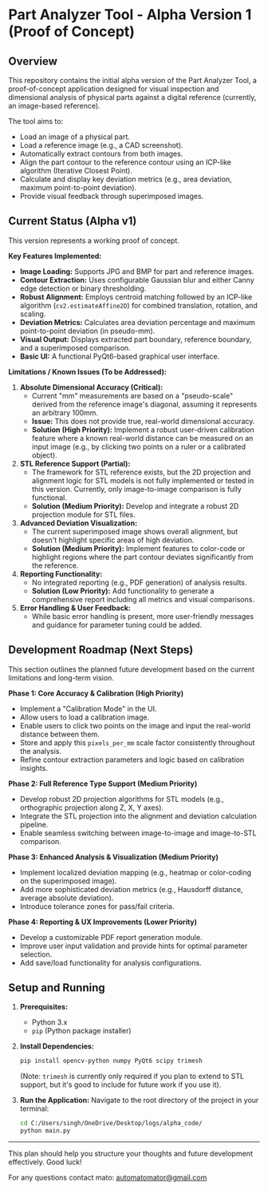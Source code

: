 # Part Analyzer Tool - Alpha Version 1 (Proof of Concept)

## Overview

This repository contains the initial alpha version of the Part Analyzer Tool, a proof-of-concept application designed for visual inspection and dimensional analysis of physical parts against a digital reference (currently, an image-based reference).

The tool aims to:
* Load an image of a physical part.
* Load a reference image (e.g., a CAD screenshot).
* Automatically extract contours from both images.
* Align the part contour to the reference contour using an ICP-like algorithm (Iterative Closest Point).
* Calculate and display key deviation metrics (e.g., area deviation, maximum point-to-point deviation).
* Provide visual feedback through superimposed images.

## Current Status (Alpha v1)

This version represents a working proof of concept.

**Key Features Implemented:**
* **Image Loading:** Supports JPG and BMP for part and reference images.
* **Contour Extraction:** Uses configurable Gaussian blur and either Canny edge detection or binary thresholding.
* **Robust Alignment:** Employs centroid matching followed by an ICP-like algorithm (`cv2.estimateAffine2D`) for combined translation, rotation, and scaling.
* **Deviation Metrics:** Calculates area deviation percentage and maximum point-to-point deviation (in pseudo-mm).
* **Visual Output:** Displays extracted part boundary, reference boundary, and a superimposed comparison.
* **Basic UI:** A functional PyQt6-based graphical user interface.

**Limitations / Known Issues (To be Addressed):**
1.  **Absolute Dimensional Accuracy (Critical):**
    * Current "mm" measurements are based on a "pseudo-scale" derived from the reference image's diagonal, assuming it represents an arbitrary 100mm.
    * **Issue:** This does not provide true, real-world dimensional accuracy.
    * **Solution (High Priority):** Implement a robust user-driven calibration feature where a known real-world distance can be measured on an input image (e.g., by clicking two points on a ruler or a calibrated object).
2.  **STL Reference Support (Partial):**
    * The framework for STL reference exists, but the 2D projection and alignment logic for STL models is not fully implemented or tested in this version. Currently, only image-to-image comparison is fully functional.
    * **Solution (Medium Priority):** Develop and integrate a robust 2D projection module for STL files.
3.  **Advanced Deviation Visualization:**
    * The current superimposed image shows overall alignment, but doesn't highlight specific areas of high deviation.
    * **Solution (Medium Priority):** Implement features to color-code or highlight regions where the part contour deviates significantly from the reference.
4.  **Reporting Functionality:**
    * No integrated reporting (e.g., PDF generation) of analysis results.
    * **Solution (Low Priority):** Add functionality to generate a comprehensive report including all metrics and visual comparisons.
5.  **Error Handling & User Feedback:**
    * While basic error handling is present, more user-friendly messages and guidance for parameter tuning could be added.

## Development Roadmap (Next Steps)

This section outlines the planned future development based on the current limitations and long-term vision.

**Phase 1: Core Accuracy & Calibration (High Priority)**
* Implement a "Calibration Mode" in the UI.
* Allow users to load a calibration image.
* Enable users to click two points on the image and input the real-world distance between them.
* Store and apply this `pixels_per_mm` scale factor consistently throughout the analysis.
* Refine contour extraction parameters and logic based on calibration insights.

**Phase 2: Full Reference Type Support (Medium Priority)**
* Develop robust 2D projection algorithms for STL models (e.g., orthographic projection along Z, X, Y axes).
* Integrate the STL projection into the alignment and deviation calculation pipeline.
* Enable seamless switching between image-to-image and image-to-STL comparison.

**Phase 3: Enhanced Analysis & Visualization (Medium Priority)**
* Implement localized deviation mapping (e.g., heatmap or color-coding on the superimposed image).
* Add more sophisticated deviation metrics (e.g., Hausdorff distance, average absolute deviation).
* Introduce tolerance zones for pass/fail criteria.

**Phase 4: Reporting & UX Improvements (Lower Priority)**
* Develop a customizable PDF report generation module.
* Improve user input validation and provide hints for optimal parameter selection.
* Add save/load functionality for analysis configurations.

## Setup and Running

1.  **Prerequisites:**
    * Python 3.x
    * `pip` (Python package installer)

2.  **Install Dependencies:**
    ```bash
    pip install opencv-python numpy PyQt6 scipy trimesh
    ```
    (Note: `trimesh` is currently only required if you plan to extend to STL support, but it's good to include for future work if you use it).

3.  **Run the Application:**
    Navigate to the root directory of the project in your terminal:
    ```bash
    cd C:/Users/singh/OneDrive/Desktop/logs/alpha_code/
    python main.py
    ```

---

This plan should help you structure your thoughts and future development effectively. Good luck!

For any questions contact mato: automatomator@gmail.com